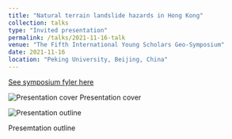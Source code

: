 ```yaml
---
title: "Natural terrain landslide hazards in Hong Kong"
collection: talks
type: "Invited presentation"
permalink: /talks/2021-11-16-talk
venue: "The Fifth International Young Scholars Geo-Symposium"
date: 2021-11-16
location: "Peking University, Beijing, China"
---
```

[See symposium fyler here](http://124.205.79.199/docs/2021-11/20211102105735191601.pdf)

![Presentation cover](https://github.com/cehjwang/cehjwang.github.io/blob/1a17969bc13076464e6eae45ee97b9ce7abddfb0/images/Haojie%20Wang_Natural%20terrain%20landslides%20in%20Hong%20Kong_Page_01.jpg)
Presentation cover

![Presentation outline](https://github.com/cehjwang/cehjwang.github.io/blob/1a17969bc13076464e6eae45ee97b9ce7abddfb0/images/Haojie%20Wang_Natural%20terrain%20landslides%20in%20Hong%20Kong_Page_02.jpg)

Presemtation outline
